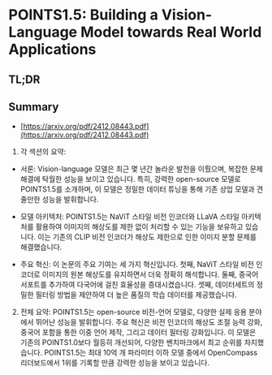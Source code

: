 # POINTS1.5: Building a Vision-Language Model towards Real World Applications
## TL;DR
## Summary
- [https://arxiv.org/pdf/2412.08443.pdf](https://arxiv.org/pdf/2412.08443.pdf)

1. 각 섹션의 요약:
- 서론: Vision-language 모델은 최근 몇 년간 놀라운 발전을 이뤘으며, 복잡한 문제 해결에 탁월한 성능을 보이고 있습니다. 특히, 강력한 open-source 모델로 POINTS1.5를 소개하며, 이 모델은 정밀한 데이터 튜닝을 통해 기존 상업 모델과 견줄만한 성능을 발휘합니다.
  
- 모델 아키텍처: POINTS1.5는 NaViT 스타일 비전 인코더와 LLaVA 스타일 아키텍처를 활용하여 이미지의 해상도를 제한 없이 처리할 수 있는 기능을 보유하고 있습니다. 이는 기존의 CLIP 비전 인코더가 해상도 제한으로 인한 이미지 분할 문제를 해결했습니다.

- 주요 혁신: 이 논문의 주요 기여는 세 가지 혁신입니다. 첫째, NaViT 스타일 비전 인코더로 이미지의 원본 해상도를 유지하면서 더욱 정확히 해석합니다. 둘째, 중국어 서포트를 추가하여 다국어에 걸친 효율성을 증대시켰습니다. 셋째, 데이터세트의 정밀한 필터링 방법을 제안하여 더 높은 품질의 학습 데이터를 제공했습니다.

2. 전체 요약:
POINTS1.5는 open-source 비전-언어 모델로, 다양한 실제 응용 분야에서 뛰어난 성능을 발휘합니다. 주요 혁신은 비전 인코더의 해상도 조절 능력 강화, 중국어 포함을 통한 이중 언어 제작, 그리고 데이터 필터링 강화입니다. 이 모델은 기존의 POINTS1.0보다 월등히 개선되어, 다양한 벤치마크에서 최고 순위를 차지했습니다. POINTS1.5는 최대 10억 개 파라미터 이하 모델 중에서 OpenCompass 리더보드에서 1위를 기록할 만큼 강력한 성능을 보이고 있습니다.